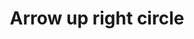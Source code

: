 ---
title: Arrow up right circle
tags: ["arrow", "up", "right", "circle", "direction"]
icon: arrow-up-right-circle
svg: '<svg xmlns="http://www.w3.org/2000/svg" width="24" height="24" fill="none" viewBox="0 0 24 24" stroke-width="1.5" stroke-linecap="round" stroke-linejoin="round" stroke="currentColor"><circle cx="12" cy="12.5" r="9"/><path d="m8.818 15.682 6.364-6.364m-4.95 0h4.95v4.95"/></svg>'
---